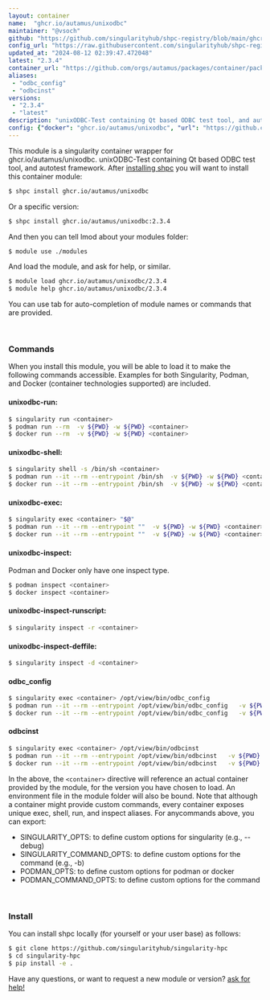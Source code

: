 ```yaml
---
layout: container
name:  "ghcr.io/autamus/unixodbc"
maintainer: "@vsoch"
github: "https://github.com/singularityhub/shpc-registry/blob/main/ghcr.io/autamus/unixodbc/container.yaml"
config_url: "https://raw.githubusercontent.com/singularityhub/shpc-registry/main/ghcr.io/autamus/unixodbc/container.yaml"
updated_at: "2024-08-12 02:39:47.472048"
latest: "2.3.4"
container_url: "https://github.com/orgs/autamus/packages/container/package/unixodbc"
aliases:
 - "odbc_config"
 - "odbcinst"
versions:
 - "2.3.4"
 - "latest"
description: "unixODBC-Test containing Qt based ODBC test tool, and autotest framework."
config: {"docker": "ghcr.io/autamus/unixodbc", "url": "https://github.com/orgs/autamus/packages/container/package/unixodbc", "maintainer": "@vsoch", "description": "unixODBC-Test containing Qt based ODBC test tool, and autotest framework.", "latest": {"2.3.4": "sha256:6f2a7eb8cba492f02ac83c1dd67e0cfaed157c120e0330db76153febc50d2e48"}, "tags": {"2.3.4": "sha256:6f2a7eb8cba492f02ac83c1dd67e0cfaed157c120e0330db76153febc50d2e48", "latest": "sha256:6f2a7eb8cba492f02ac83c1dd67e0cfaed157c120e0330db76153febc50d2e48"}, "aliases": {"odbc_config": "/opt/view/bin/odbc_config", "odbcinst": "/opt/view/bin/odbcinst"}}
---
```


This module is a singularity container wrapper for ghcr.io/autamus/unixodbc.
unixODBC-Test containing Qt based ODBC test tool, and autotest framework.
After [installing shpc](#install) you will want to install this container module:


```bash
$ shpc install ghcr.io/autamus/unixodbc
```

Or a specific version:

```bash
$ shpc install ghcr.io/autamus/unixodbc:2.3.4
```

And then you can tell lmod about your modules folder:

```bash
$ module use ./modules
```

And load the module, and ask for help, or similar.

```bash
$ module load ghcr.io/autamus/unixodbc/2.3.4
$ module help ghcr.io/autamus/unixodbc/2.3.4
```

You can use tab for auto-completion of module names or commands that are provided.

<br>

### Commands

When you install this module, you will be able to load it to make the following commands accessible.
Examples for both Singularity, Podman, and Docker (container technologies supported) are included.

#### unixodbc-run:

```bash
$ singularity run <container>
$ podman run --rm  -v ${PWD} -w ${PWD} <container>
$ docker run --rm  -v ${PWD} -w ${PWD} <container>
```

#### unixodbc-shell:

```bash
$ singularity shell -s /bin/sh <container>
$ podman run --it --rm --entrypoint /bin/sh  -v ${PWD} -w ${PWD} <container>
$ docker run --it --rm --entrypoint /bin/sh  -v ${PWD} -w ${PWD} <container>
```

#### unixodbc-exec:

```bash
$ singularity exec <container> "$@"
$ podman run --it --rm --entrypoint ""  -v ${PWD} -w ${PWD} <container> "$@"
$ docker run --it --rm --entrypoint ""  -v ${PWD} -w ${PWD} <container> "$@"
```

#### unixodbc-inspect:

Podman and Docker only have one inspect type.

```bash
$ podman inspect <container>
$ docker inspect <container>
```

#### unixodbc-inspect-runscript:

```bash
$ singularity inspect -r <container>
```

#### unixodbc-inspect-deffile:

```bash
$ singularity inspect -d <container>
```


#### odbc_config

```bash
$ singularity exec <container> /opt/view/bin/odbc_config
$ podman run --it --rm --entrypoint /opt/view/bin/odbc_config   -v ${PWD} -w ${PWD} <container> -c " $@"
$ docker run --it --rm --entrypoint /opt/view/bin/odbc_config   -v ${PWD} -w ${PWD} <container> -c " $@"
```


#### odbcinst

```bash
$ singularity exec <container> /opt/view/bin/odbcinst
$ podman run --it --rm --entrypoint /opt/view/bin/odbcinst   -v ${PWD} -w ${PWD} <container> -c " $@"
$ docker run --it --rm --entrypoint /opt/view/bin/odbcinst   -v ${PWD} -w ${PWD} <container> -c " $@"
```



In the above, the `<container>` directive will reference an actual container provided
by the module, for the version you have chosen to load. An environment file in the
module folder will also be bound. Note that although a container
might provide custom commands, every container exposes unique exec, shell, run, and
inspect aliases. For anycommands above, you can export:

 - SINGULARITY_OPTS: to define custom options for singularity (e.g., --debug)
 - SINGULARITY_COMMAND_OPTS: to define custom options for the command (e.g., -b)
 - PODMAN_OPTS: to define custom options for podman or docker
 - PODMAN_COMMAND_OPTS: to define custom options for the command

<br>

### Install

You can install shpc locally (for yourself or your user base) as follows:

```bash
$ git clone https://github.com/singularityhub/singularity-hpc
$ cd singularity-hpc
$ pip install -e .
```

Have any questions, or want to request a new module or version? [ask for help!](https://github.com/singularityhub/singularity-hpc/issues)
